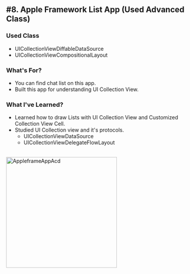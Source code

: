 ## #8. Apple Framework List App (Used Advanced Class)
### Used Class
- UICollectionViewDiffableDataSource
- UICollectionViewCompositionalLayout
### What's For?
- You can find chat list on this app.
- Built this app for understanding UI Collection View.

### What I've Learned?
- Learned how to draw Lists with UI Collection View and Customized Collection View Cell.
- Studied UI Collection view and it's protocols.
  - UICollectionViewDataSource
  - UICollectionViewDelegateFlowLayout
<br><br>
<img width="300" alt="AppleframeAppAcd" src="https://user-images.githubusercontent.com/16066576/195253987-6847427b-1395-4938-8cfa-4e13fe906ad1.gif">
